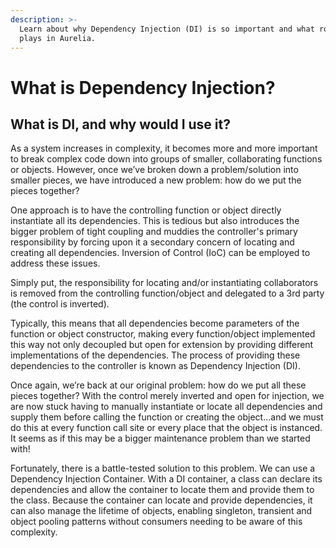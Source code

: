 ```yaml
---
description: >-
  Learn about why Dependency Injection (DI) is so important and what role it
  plays in Aurelia.
---
```


# What is Dependency Injection?

## What is DI, and why would I use it?

As a system increases in complexity, it becomes more and more important to break complex code down into groups of smaller, collaborating functions or objects. However, once we’ve broken down a problem/solution into smaller pieces, we have introduced a new problem: how do we put the pieces together?

One approach is to have the controlling function or object directly instantiate all its dependencies. This is tedious but also introduces the bigger problem of tight coupling and muddies the controller's primary responsibility by forcing upon it a secondary concern of locating and creating all dependencies. Inversion of Control (IoC) can be employed to address these issues.&#x20;

Simply put, the responsibility for locating and/or instantiating collaborators is removed from the controlling function/object and delegated to a 3rd party (the control is inverted).&#x20;

Typically, this means that all dependencies become parameters of the function or object constructor, making every function/object implemented this way not only decoupled but open for extension by providing different implementations of the dependencies. The process of providing these dependencies to the controller is known as Dependency Injection (DI).

Once again, we’re back at our original problem: how do we put all these pieces together? With the control merely inverted and open for injection, we are now stuck having to manually instantiate or locate all dependencies and supply them before calling the function or creating the object…and we must do this at every function call site or every place that the object is instanced. It seems as if this may be a bigger maintenance problem than we started with!

Fortunately, there is a battle-tested solution to this problem. We can use a Dependency Injection Container. With a DI container, a class can declare its dependencies and allow the container to locate them and provide them to the class. Because the container can locate and provide dependencies, it can also manage the lifetime of objects, enabling singleton, transient and object pooling patterns without consumers needing to be aware of this complexity.
